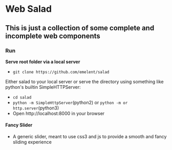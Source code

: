 # Web Salad #

## This is just a collection of some complete and incomplete web components ##

### Run ###
**Serve root folder via a local server** 

-   `git clone https://github.com/emelent/salad`

Either salad to your local server or serve the directory using something like python's
builtin SimpleHTTPServer:

-   `cd salad`
-   `python -m SimpleHttpServer`(python2) or `python -m or http.server`(python3)
-   Open http://localhost:8000 in your browser

#### Fancy Slider ####
-   A generic slider, meant to use css3 and js to provide a smooth and fancy sliding experience
